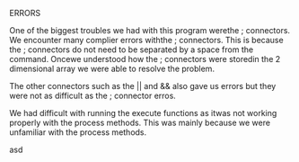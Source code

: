 ERRORS

One of the biggest troubles we had with this program werethe ; connectors.  We encounter many complier errors withthe ; connectors.  This is because the ; connectors do not need to be separated by a space from the command.  Oncewe understood how the ; connectors were storedin the 2 dimensional array we were able to resolve the problem.

The other connectors such as the || and && also gave us errors but they were not as difficult as the ; connector erros.

We had difficult with running the execute functions as itwas not working properly with the process methods.  This was mainly because we were unfamiliar with the process methods.

asd
